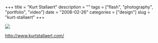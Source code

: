 +++
title = "Kurt Stallaert"
description = ""
tags = ["flash", "photography", "portfolio", "video"]
date = "2008-02-26"
categories = ["design"]
slug = "kurt-stallaert"
+++


 

  <div id="screens-thumbs" class="clearfix">
    <div class="txt-center" id="design-submission"><a href="http://www.kurtstallaert.com/"><img id='bluga-thumbnail-877' class='bluga-thumbnail large' src='//konigi.com/media/bluga/
wt47f2791714a0f_0.jpg'/></a></div>  
  </div>   
<p><a href="http://www.kurtstallaert.com/">http://www.kurtstallaert.com/</a></p>




